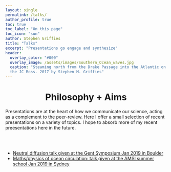```yaml
---
layout: single 
permalink: /talks/
author_profile: true
toc: true
toc_label: "On this page"
toc_icon: "sun"
author: Stephen Griffies
title: "Talks"
excerpt: "Presentations go engage and synthesize"
header:
  overlay_color: "#000"
  overlay_image: /assets/images/Southern_Ocean_waves.jpg
  caption: "Steaming north from the Drake Passage into the Atlantic on
  the JC Ross. 2017 by Stephen M. Griffies"
---
```



#  <center> Philosophy + Aims </center>

<p align="justify">

Presentations are at the heart of how we communicate our science,
acting as a complement to the peer-review.  Here I offer a small
selection of recent presentations on a variety of topics.  I hope to
absorb more of my recent preesentations here in the future.  

</p>

<br> <br>

<ul>

<li><a
href="https://github.com/StephenGriffies/documents/blob/master/Gent_symposium2019/Griffies_talk_Gent_symposium.pdf">
Neutral diffusion talk given at the Gent Symposium Jan 2019 in Boulder </a> </li>

<li><a
href="https://github.com/StephenGriffies/documents/blob/master/OceanCirculation2019/Griffies_AMSI_2019.pdf">
Maths/physics of ocean circulation: talk given at the AMSI summer
school Jan 2019 in Sydney </a> </li>

</ul>

